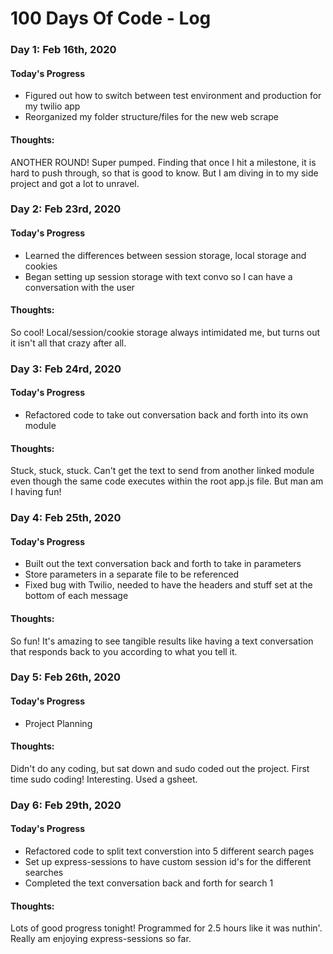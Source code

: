 # 100 Days Of Code - Log

### Day 1: Feb 16th, 2020

#### Today's Progress
- Figured out how to switch between test environment and production for my twilio app
- Reorganized my folder structure/files for the new web scrape

#### Thoughts:
ANOTHER ROUND! Super pumped. Finding that once I hit a milestone, it is hard to push through, so that is good to know.
But I am diving in to my side project and got a lot to unravel.

### Day 2: Feb 23rd, 2020

#### Today's Progress
- Learned the differences between session storage, local storage and cookies
- Began setting up session storage with text convo so I can have a conversation with the user

#### Thoughts:
So cool! Local/session/cookie storage always intimidated me, but turns out it isn't all that crazy after all.

### Day 3: Feb 24rd, 2020

#### Today's Progress
- Refactored code to take out conversation back and forth into its own module

#### Thoughts:
Stuck, stuck, stuck. Can't get the text to send from another linked module even though the same code executes within the root app.js file. But man am I having fun!

### Day 4: Feb 25th, 2020

#### Today's Progress
- Built out the text conversation back and forth to take in parameters
- Store parameters in a separate file to be referenced
- Fixed bug with Twilio, needed to have the headers and stuff set at the bottom of each message

#### Thoughts:
So fun! It's amazing to see tangible results like having a text conversation that responds back to you according to what you tell it.

### Day 5: Feb 26th, 2020

#### Today's Progress
- Project Planning

#### Thoughts:
Didn't do any coding, but sat down and sudo coded out the project. First time sudo coding! Interesting. Used a gsheet.

### Day 6: Feb 29th, 2020

#### Today's Progress
- Refactored code to split text converstion into 5 different search pages
- Set up express-sessions to have custom session id's for the different searches
- Completed the text conversation back and forth for search 1

#### Thoughts:
Lots of good progress tonight! Programmed for 2.5 hours like it was nuthin'. Really am enjoying express-sessions so far.